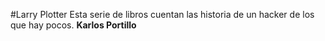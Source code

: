#Larry Plotter
Esta serie de libros cuentan las historia de un hacker de los que hay pocos.
**Karlos Portillo**
